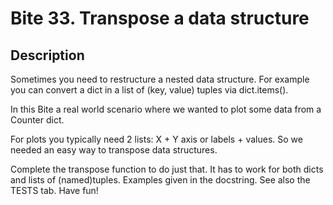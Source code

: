 # Bite 33. Transpose a data structure

## Description

Sometimes you need to restructure a nested data structure. For example you can convert a dict in a list of (key, value) tuples via dict.items().

In this Bite a real world scenario where we wanted to plot some data from a Counter dict.

For plots you typically need 2 lists: X + Y axis or labels + values. So we needed an easy way to transpose data structures.

Complete the transpose function to do just that. It has to work for both dicts and lists of (named)tuples. Examples given in the docstring. See also the TESTS tab. Have fun!
